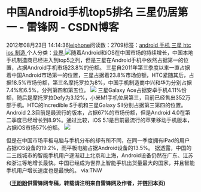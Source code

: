 
# 中国Android手机top5排名 三星仍居第一 - 雷锋网 - CSDN博客


2012年08月23日 14:14:36[leiphone](https://me.csdn.net/leiphone)阅读数：2709标签：[android																](https://so.csdn.net/so/search/s.do?q=android&t=blog)[手机																](https://so.csdn.net/so/search/s.do?q=手机&t=blog)[三星																](https://so.csdn.net/so/search/s.do?q=三星&t=blog)[htc																](https://so.csdn.net/so/search/s.do?q=htc&t=blog)[ios																](https://so.csdn.net/so/search/s.do?q=ios&t=blog)[制造																](https://so.csdn.net/so/search/s.do?q=制造&t=blog)[
							](https://so.csdn.net/so/search/s.do?q=ios&t=blog)[
																					](https://so.csdn.net/so/search/s.do?q=htc&t=blog)个人分类：[业界																](https://blog.csdn.net/leiphone/article/category/873390)
[
																								](https://so.csdn.net/so/search/s.do?q=htc&t=blog)
[
				](https://so.csdn.net/so/search/s.do?q=三星&t=blog)
[
			](https://so.csdn.net/so/search/s.do?q=三星&t=blog)
[
		](https://so.csdn.net/so/search/s.do?q=手机&t=blog)
[
	](https://so.csdn.net/so/search/s.do?q=android&t=blog)
![](http://www.leiphone.com/wp-content/uploads/2012/08/N66PNQ1PC2WPU3GZ1-150x150.jpg)随着Android和iOS在中国市场的持续增长，中国本地手机制造商已经进入到top5之列，但是三星在Android手机中依然占据第一的位置，占据Android手机市场23.8%的份额。
三星自2011年第三季度以来一直占据着中国Android市场第一的位置，三星占据着23.8%市场份额，HTC紧随其后，占据18.5%市场份额，第三名摩托罗拉为8%，中国手机制造商中兴和华为分别占据7.4%和6.5%，分列第四和第五位。
![](http://www.leiphone.com/wp-content/uploads/2012/08/7447AC8UHGVA_MXP_QWN51-300x195.jpg)
三星Galaxy Ace占据安卓手机4.11%份额，随后是摩托罗拉Defy为3.12%，小米M1手机位居第三，目前已经售出352万部手机。HTC的Incredible S手机和三星Galaxy SII分别占据第三第四的位置。
Android 2.3目前是最流行的版本，占据67%的市场份额，但是Android 4.0在第二季度已经增长到8.9%。通过比较，iOS 5.1是目前最流行的苹果移动手机版本，占据iOS市场57%份额。
![](http://www.leiphone.com/wp-content/uploads/2012/08/JUNE1YD6EBY2S56CE_742.jpg)

但是在中国市场平板电脑与手机分布的却有所不同，在同一季度拥有iPad的用户占据iOS设备的19.2%，而平板电脑占据Android设备的13.5%。
据透露，中国的二三线城市的智能手机用户逐渐赶上北京和上海，Android设备仍然在广东、江苏和浙江等地增长最快。中国已经成为世界上智能手机出货量最大的国家，并且智能手机用户增长速度也是最快的。
via:TNW

**（****[王盼盼](http://www.leiphone.com/author/%E7%8E%8B%E7%9B%BC%E7%9B%BC)****供****雷锋网****专稿，转载请注明来自雷锋网及作者，并链回本页)**

